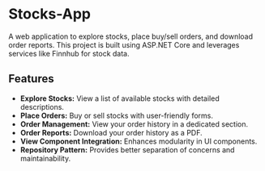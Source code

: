 # Stocks-App
A web application to explore stocks, place buy/sell orders, and download order reports. This project is built using ASP.NET Core and leverages services like Finnhub for stock data.

## Features

- **Explore Stocks:** View a list of available stocks with detailed descriptions.
- **Place Orders:** Buy or sell stocks with user-friendly forms.
- **Order Management:** View your order history in a dedicated section.
- **Order Reports:** Download your order history as a PDF.
- **View Component Integration:** Enhances modularity in UI components.
- **Repository Pattern:** Provides better separation of concerns and maintainability.

